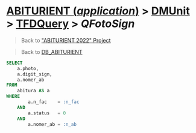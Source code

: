 # [ABITURIENT (*application*)](../../app_abiturient_2022.md) > [DMUnit](../DMUnit.md) > [TFDQuery](TDFQuery.md) > *QFotoSign*

> Back to ["ABITURIENT 2022" Project](/README.md)

> Back to [DB_ABITURIENT](../../../db/db_abiturient_2022.md)

```sql
SELECT
    a.photo,
    a.digit_sign,
    a.nomer_ab
FROM
    abitura AS a
WHERE
        a.n_fac    = :n_fac
    AND
        a.status   = 0
    AND
        a.nomer_ab = :n_ab
```